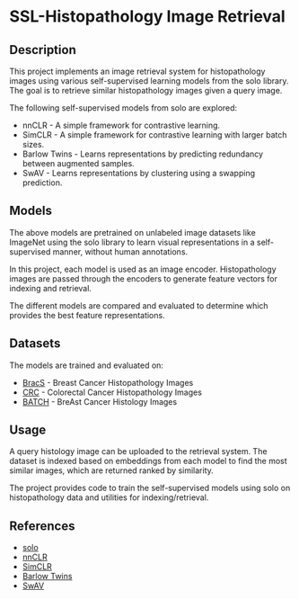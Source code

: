 # SSL-Histopathology Image Retrieval

## Description

This project implements an image retrieval system for histopathology images using various self-supervised learning models from the solo library. The goal is to retrieve similar histopathology images given a query image.

The following self-supervised models from solo are explored:

- nnCLR - A simple framework for contrastive learning.
- SimCLR - A simple framework for contrastive learning with larger batch sizes.
- Barlow Twins - Learns representations by predicting redundancy between augmented samples.
- SwAV - Learns representations by clustering using a swapping prediction.

## Models  

The above models are pretrained on unlabeled image datasets like ImageNet using the solo library to learn visual representations in a self-supervised manner, without human annotations.

In this project, each model is used as an image encoder. Histopathology images are passed through the encoders to generate feature vectors for indexing and retrieval. 

The different models are compared and evaluated to determine which provides the best feature representations.

## Datasets

The models are trained and evaluated on:

- [BracS](https://www.bracs.icar.cnr.it/) - Breast Cancer Histopathology Images
- [CRC](https://warwick.ac.uk/fac/cross\_fac/tia/data/extended\_crc\_grading/) - Colorectal Cancer Histopathology Images
- [BATCH](https://iciar2018-challenge.grand-challenge.org/Dataset/) - BreAst Cancer Histology Images 

## Usage

A query histology image can be uploaded to the retrieval system. The dataset is indexed based on embeddings from each model to find the most similar images, which are returned ranked by similarity.

The project provides code to train the self-supervised models using solo on histopathology data and utilities for indexing/retrieval.

## References

- [solo](https://github.com/vturrisi/solo-learn)
- [nnCLR](https://arxiv.org/abs/2104.14548)  
- [SimCLR](https://arxiv.org/abs/2002.05709)
- [Barlow Twins](https://arxiv.org/abs/2103.03230)
- [SwAV](https://arxiv.org/abs/2006.09882)
